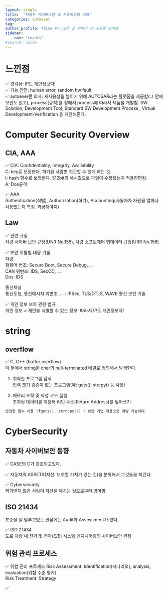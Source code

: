 ```yaml
---
layout: single
title:  "자동차 사이버보안 및 시큐어코딩 이해"
categories: autoever
tag: 
author_profile: false #true면 글 안에서 내 프로필 보여줌
sidebar:
    nav: "counts"
#search: false
---
```


# 느낀점

✅ 경각심: IP도 개인정보다!   
✅ 기능 안전: human error, random hw fault   
✅ autoever란 회사: 재사용성을 높이기 위해 AUTOSAR라는 플랫폼을 제공함(그 안에 보안도 있고), process(규칙)를 정해서 process에 따라서 제품을 개발함. 
SW Solution, Development Tool, Standard SW Development Process , Virtual Development-Verification 을 지원해준다.   

# Computer Security Overview
## CIA, AAA
✅ CIA: Confidentiality, Integrity, Availability   
C: key로 보장한다. 허가된 사람만 접근할 수 있게 하는 것.   
I: hash 함수로 보장한다. 512bit의 해시값으로 파일이 수정됐는지 적용하면됨.   
A: Dos공격   
   
✅ AAA   
Authentication(식별), Authorization(허가), Accounting(사용자가 자원을 얼마나 사용했는지 측정. 과금해야지)   

## Law
✅ 관련 규정   
차량 사이버 보안 규정(UNR No.155), 차량 소프트웨어 앱데이터 규정(URR No.156)   
   
✅ 보안 위협별 대응 기술   
차량   
펌웨어 변조: Secure Boot, Secure Debug, ...   
CAN 위변조: IDS, SecOC, ...   
Dos: IDS   
   
통신채널   
통신도청, 통신메시지 위변조, ... : IPSec, TLS/DTLS, WAVE 통신 보안 기술   
   
✅ 개인 정보 보호 관련 법규   
개인 정보 = 개인을 식별할 수 있는 정보. 따라서 IP도 개인정보다!   

# string
## overflow
✅ C, C++ (buffer overflow)   
이 둘에서 string을 char의 null-terminated 배열로 정의해서 발생한다.   
   
1. 취약한 프로그램 탐색   
입력 크기 검증이 없는 프로그램(예: gets(), strcpy() 등 사용)   
   
2. 메모리 조작 및 악성 코드 실행   
초과된 데이터를 이용해 리턴 주소(Return Address)를 덮어쓰기
   
```c
안전한 함수 사용 (fgets(), strncpy()) + 보안 기법 적용으로 예방 가능하다.
```

# CyberSecurity
## 자동차 사이버보안 동향
✅ CASE의 C가 강조되고있다.   
   
✅ 자동차의 ASSETS(자산: 보호할 가치가 있는 것)을 분류해서 그것들을 지킨다.   
   
✅ Cybersecurity   
허가받지 않은 사람이 자산을 해치는 것으로부터 방어함

## ISO 21434
표준을 잘 맞추고있는 관점에는 Audit과 Assessment가 있다.   

✅ ISO 21434   
도로 차량 내 전기 및 전자(E/E) 시스템 엔지니어링의 사이버보안 관점   

## 위험 관리 프로세스
✅ 위험 관리 프로세스
Risk Assessment: Identification(시나리오), analysis, evaluation(위험 수준 평가)   
Risk Treatment: Strategy   

✅ 
